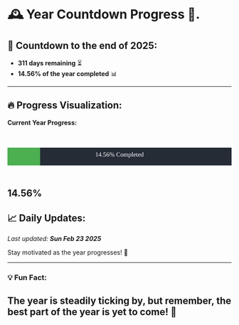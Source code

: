 
# &#x1F570; **Year Countdown Progress** &#x1F389;.

## &#x1F4C5; Countdown to the end of 2025:
- **311 days remaining** &#x23F3;
- **14.56% of the year completed** &#x1F4CA;

---

## &#x1F525; **Progress Visualization**:

**Current Year Progress:**

<br><br>
![Progress Bar](https://raw.githubusercontent.com/dayanidigv/year-countdown-progress/main/progress-bar.svg)
<br><br>

**14.56%**
---

## &#x1F4C8; **Daily Updates**:

_Last updated: **Sun Feb 23 2025**_

Stay motivated as the year progresses! &#x1F680;

--- 

### &#x1F4A1; **Fun Fact:**
The year is steadily ticking by, but remember, the best part of the year is yet to come! &#x1F31F;
---
